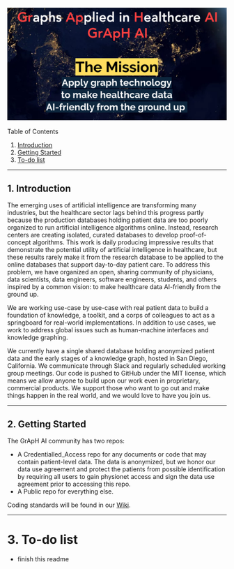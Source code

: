 ![GrApH AI](img/thumbnail_group_name.png)  

Table of Contents
1. [Introduction](#introduction)
2. [Getting Started](#getting-started)
3. [To-do list](#to-do)

***
<a name="introduction"></a>

## 1. Introduction
The emerging uses of artificial intelligence are transforming many industries, but the healthcare sector lags behind this progress partly because the production databases holding patient data are too poorly organized to run artificial intelligence algorithms online. Instead, research centers are creating isolated, curated databases to develop proof-of-concept algorithms. This work is daily producing impressive results that demonstrate the potential utility of artificial intelligence in healthcare, but these results rarely make it from the research database to be applied to the online databases that support day-to-day patient care. To address this problem, we have organized an open, sharing community of physicians, data scientists, data engineers, software engineers, students, and others inspired by a common vision: to make healthcare data AI-friendly from the ground up.

We are working use-case by use-case with real patient data to build a foundation of knowledge, a toolkit, and a corps of colleagues to act as a springboard for real-world implementations. In addition to use cases, we work to address global issues such as human-machine interfaces and knowledge graphing. 

We currently have a single shared database holding anonymized patient data and the early stages of a knowledge graph, hosted in San Diego, California. We communicate through Slack and regularly scheduled working group meetings. Our code is pushed to GitHub under the MIT license, which means we allow anyone to build upon our work even in proprietary, commercial products. We support those who want to go out and make things happen in the real world, and we would love to have you join us.

***

<a name="getting-started"></a>

## 2. Getting Started
The GrApH AI community has two repos:
- A Credentialled_Access repo for any documents or code that may contain patient-level data. The data is anonymized, but we honor our data use agreement and protect the patients from possible identification by requiring all users to gain physionet access and sign the data use agreement prior to accessing this repo. 
- A Public repo for everything else.

Coding standards will be found in our [Wiki](<link>).

***
<a name="to-do"></a>

# 3. To-do list
- finish this readme
